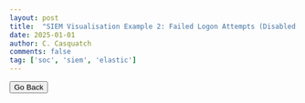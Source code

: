 ```yaml
---
layout: post
title:  "SIEM Visualisation Example 2: Failed Logon Attempts (Disabled Users)"
date: 2025-01-01
author: C. Casquatch
comments: false
tag: ['soc', 'siem', 'elastic']
---
```




<button onclick="history.back()">Go Back</button>
